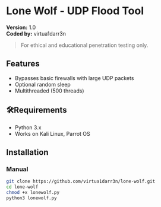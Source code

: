 # Lone Wolf - UDP Flood Tool

**Version:** 1.0  
**Coded by:** virtua1darr3n

> For ethical and educational penetration testing only.

## Features

- Bypasses basic firewalls with large UDP packets
- Optional random sleep
- Multithreaded (500 threads)


## 🛠Requirements

- Python 3.x
- Works on Kali Linux, Parrot OS

## Installation

### Manual

```bash
git clone https://github.com/virtua1darr3n/lone-wolf.git
cd lone-wolf
chmod +x lonewolf.py
python3 lonewolf.py
